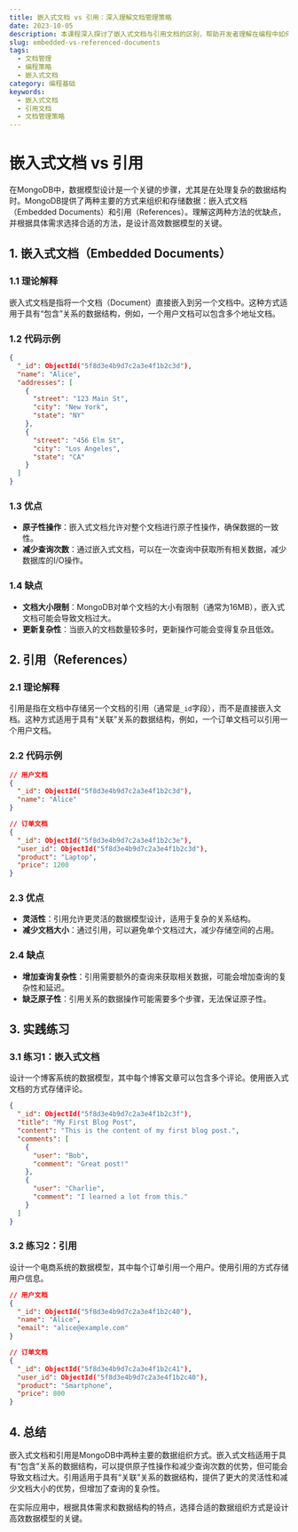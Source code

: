 ```yaml
---
title: 嵌入式文档 vs 引用：深入理解文档管理策略
date: 2023-10-05
description: 本课程深入探讨了嵌入式文档与引用文档的区别，帮助开发者理解在编程中如何选择合适的文档管理策略。
slug: embedded-vs-referenced-documents
tags:
  - 文档管理
  - 编程策略
  - 嵌入式文档
category: 编程基础
keywords:
  - 嵌入式文档
  - 引用文档
  - 文档管理策略
---
```


# 嵌入式文档 vs 引用

在MongoDB中，数据模型设计是一个关键的步骤，尤其是在处理复杂的数据结构时。MongoDB提供了两种主要的方式来组织和存储数据：嵌入式文档（Embedded Documents）和引用（References）。理解这两种方法的优缺点，并根据具体需求选择合适的方法，是设计高效数据模型的关键。

## 1. 嵌入式文档（Embedded Documents）

### 1.1 理论解释

嵌入式文档是指将一个文档（Document）直接嵌入到另一个文档中。这种方式适用于具有“包含”关系的数据结构，例如，一个用户文档可以包含多个地址文档。

### 1.2 代码示例

```json
{
  "_id": ObjectId("5f8d3e4b9d7c2a3e4f1b2c3d"),
  "name": "Alice",
  "addresses": [
    {
      "street": "123 Main St",
      "city": "New York",
      "state": "NY"
    },
    {
      "street": "456 Elm St",
      "city": "Los Angeles",
      "state": "CA"
    }
  ]
}
```

### 1.3 优点

- **原子性操作**：嵌入式文档允许对整个文档进行原子性操作，确保数据的一致性。
- **减少查询次数**：通过嵌入式文档，可以在一次查询中获取所有相关数据，减少数据库的I/O操作。

### 1.4 缺点

- **文档大小限制**：MongoDB对单个文档的大小有限制（通常为16MB），嵌入式文档可能会导致文档过大。
- **更新复杂性**：当嵌入的文档数量较多时，更新操作可能会变得复杂且低效。

## 2. 引用（References）

### 2.1 理论解释

引用是指在文档中存储另一个文档的引用（通常是`_id`字段），而不是直接嵌入文档。这种方式适用于具有“关联”关系的数据结构，例如，一个订单文档可以引用一个用户文档。

### 2.2 代码示例

```json
// 用户文档
{
  "_id": ObjectId("5f8d3e4b9d7c2a3e4f1b2c3d"),
  "name": "Alice"
}

// 订单文档
{
  "_id": ObjectId("5f8d3e4b9d7c2a3e4f1b2c3e"),
  "user_id": ObjectId("5f8d3e4b9d7c2a3e4f1b2c3d"),
  "product": "Laptop",
  "price": 1200
}
```

### 2.3 优点

- **灵活性**：引用允许更灵活的数据模型设计，适用于复杂的关系结构。
- **减少文档大小**：通过引用，可以避免单个文档过大，减少存储空间的占用。

### 2.4 缺点

- **增加查询复杂性**：引用需要额外的查询来获取相关数据，可能会增加查询的复杂性和延迟。
- **缺乏原子性**：引用关系的数据操作可能需要多个步骤，无法保证原子性。

## 3. 实践练习

### 3.1 练习1：嵌入式文档

设计一个博客系统的数据模型，其中每个博客文章可以包含多个评论。使用嵌入式文档的方式存储评论。

```json
{
  "_id": ObjectId("5f8d3e4b9d7c2a3e4f1b2c3f"),
  "title": "My First Blog Post",
  "content": "This is the content of my first blog post.",
  "comments": [
    {
      "user": "Bob",
      "comment": "Great post!"
    },
    {
      "user": "Charlie",
      "comment": "I learned a lot from this."
    }
  ]
}
```

### 3.2 练习2：引用

设计一个电商系统的数据模型，其中每个订单引用一个用户。使用引用的方式存储用户信息。

```json
// 用户文档
{
  "_id": ObjectId("5f8d3e4b9d7c2a3e4f1b2c40"),
  "name": "Alice",
  "email": "alice@example.com"
}

// 订单文档
{
  "_id": ObjectId("5f8d3e4b9d7c2a3e4f1b2c41"),
  "user_id": ObjectId("5f8d3e4b9d7c2a3e4f1b2c40"),
  "product": "Smartphone",
  "price": 800
}
```

## 4. 总结

嵌入式文档和引用是MongoDB中两种主要的数据组织方式。嵌入式文档适用于具有“包含”关系的数据结构，可以提供原子性操作和减少查询次数的优势，但可能会导致文档过大。引用适用于具有“关联”关系的数据结构，提供了更大的灵活性和减少文档大小的优势，但增加了查询的复杂性。

在实际应用中，根据具体需求和数据结构的特点，选择合适的数据组织方式是设计高效数据模型的关键。